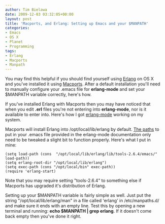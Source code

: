 ```yaml
---
author: Tim Bielawa
date: 2009-12-03 03:32:05+00:00
layout: post
title: 'Macports, and Erlang: Setting up Emacs and your $MANPATH'
categories:
- Emacs
- OS X
- Planet
- Programming
tags:
- Erlang
- Macports
- Manpath
---
```


You may find this helpful if you should find yourself using [Erlang](http://www.erlang.org/) on OS X and you've installed it using [Macports](http://www.macports.org). After a default installation you'll need to manually configure your .emacs file for **erlang-mode** and set your $MANPATH variable correctly, here's how.

If you've installed Erlang with Macports then you may have noticed that when you edit **.erl** files you're not entering into **erlang-mode**, nor is it available to enter into. Here's how I got [erlang-mode](http://www.erlang.org/doc/apps/tools/erlang_mode_chapter.html) working on my system.

Macports will install Erlang into /opt/local/lib/erlang by default. [The paths](http://www.erlang.org/doc/apps/tools/erlang_mode_chapter.html#id2261177) to put in your .emacs file provided in the erlang-mode documentation only need to be tweaked a slight bit to function properly. Here's what I put in mine:


    
    (setq load-path (cons  "/opt/local/lib/erlang/lib/tools-2.6.4/emacs/" load-path))
    (setq erlang-root-dir "/opt/local/lib/erlang")
    (setq exec-path (cons "/opt/local/bin" exec-path))
    (require 'erlang-start)



Note that you may require setting "tools-2.6.4" to something else if Macports has upgraded it's distribution of Erlang.

Setting up your $MANPATH variable is fairly simple as well. Just put the string "/opt/local/lib/erlang/man" in a file called 'erlang' in /etc/manpaths.d/ and make sure it ends with an empty line. Test this by opening a new terminal and running: **echo $MANPATH | grep erlang**. If it doesn't come back empty then you've done it right.
